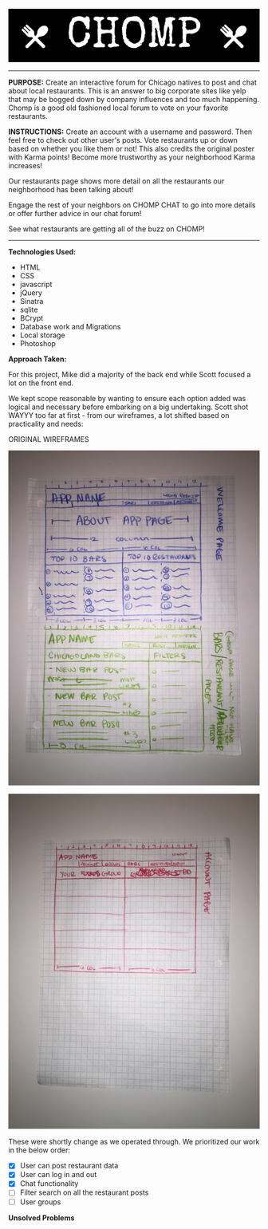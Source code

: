 ![MAIN HEADER IMAGE](public/styles/chomp_title.png)

*************************************************

**PURPOSE:** Create an interactive forum for Chicago natives to post and chat about local restaurants. This is an answer to big corporate sites like yelp that may be bogged down by company influences and too much happening. Chomp is a good old fashioned local forum to vote on your favorite restaurants.

**INSTRUCTIONS:** Create an account with a username and password. Then feel free to check out other user's posts. Vote restaurants up or down based on whether you like them or not! This also credits the original poster with Karma points! Become more trustworthy as your neighborhood Karma increases!

Our restaurants page shows more detail on all the restaurants our neighborhood has been talking about!

Engage the rest of your neighbors on CHOMP CHAT to go into more details or offer further advice in our chat forum!

See what restaurants are getting all of the buzz on CHOMP!

*********************************************

**Technologies Used:**
- HTML
- CSS
- javascript
- jQuery
- Sinatra
- sqlite
- BCrypt
- Database work and Migrations
- Local storage
- Photoshop


**Approach Taken:**

For this project, Mike did a majority of the back end while Scott focused a lot on the front end.

We kept scope reasonable by wanting to ensure each option added was logical and necessary before embarking on a big undertaking. Scott shot WAYYY too far at first - from our wireframes, a lot shifted based on practicality and needs:

ORIGINAL WIREFRAMES

![WIREFRAME 1](public/styles/IMG_7513.JPG)

![WIREFRAME 2](public/styles/IMG_7514.JPG)

These were shortly change as we operated through. We prioritized our work in the below order:

- [x] User can post restaurant data
- [x] User can log in and out
- [x] Chat functionality
- [ ] Filter search on all the restaurant posts
- [ ] User groups

**Unsolved Problems**
